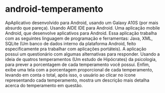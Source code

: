 # android-temperamento
ApAplicativo desenvolvido para Android, usando um Galaxy A10S (por mais absurdo que pareça). Usando AIDE IDE para Android. Uma aplicação mobile Android, que desenvolve aplicativos para Android. Essa aplicação trabalha com as seguintes linguagem de programação e ferramentas: Java, XML, SQLite (Um banco de dados interno da plataforma Android, feito especificamente pra trabalhar com aplicações portáteis).  A aplicação possui um questionário com algumas alternativas para responder. Usando a ideia de quatros temperamentos (Um estudo de Hipócrates) da psicologia, para prever a porcentagem de cada temperamento você possui. Enfim, exibe uma tela com a porcentagem proporcional de cada temperamento, levando em conta o total, após isso, o usuário ao clicar no ícone representando cada temperamento, mostra um descrição mais detalha acerca do temperamento em questão.
